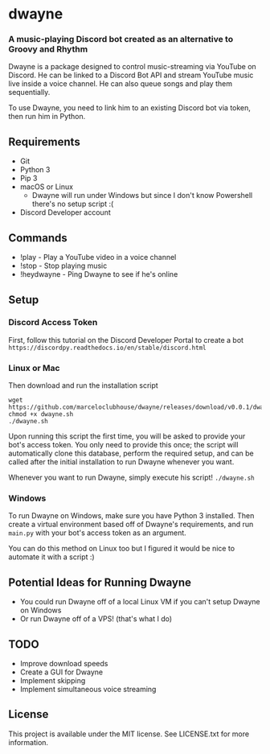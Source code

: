 # dwayne
### A music-playing Discord bot created as an alternative to Groovy and Rhythm 
Dwayne is a package designed to control music-streaming via YouTube on Discord. He can be linked to a Discord Bot API and stream YouTube music live inside a voice channel. He can
also queue songs and play them sequentially.

To use Dwayne, you need to link him to an existing Discord bot via token, then run him in Python.

## Requirements
* Git
* Python 3
* Pip 3
* macOS or Linux
  * Dwayne will run under Windows but since I don't know Powershell there's no setup script :(
* Discord Developer account

## Commands
* !play - Play a YouTube video in a voice channel
* !stop - Stop playing music
* !heydwayne - Ping Dwayne to see if he's online

## Setup
### Discord Access Token
First, follow this tutorial on the Discord Developer Portal to create a bot
```https://discordpy.readthedocs.io/en/stable/discord.html```

### Linux or Mac
Then download and run the installation script
```
wget https://github.com/marceloclubhouse/dwayne/releases/download/v0.0.1/dwayne.sh
chmod +x dwayne.sh
./dwayne.sh
```

Upon running this script the first time, you will be asked to provide your bot's access token. 
You only need to provide this once; the script will automatically clone this database, perform the required setup, 
and can be called after the initial installation to run Dwayne whenever you want.

Whenever you want to run Dwayne, simply execute his script! ```./dwayne.sh```

### Windows
To run Dwayne on Windows, make sure you have Python 3 installed. Then
create a virtual environment based off of Dwayne's requirements, and run
```main.py``` with your bot's access token as an argument.

You can do this method on Linux too but I figured it would be nice to automate it with a script :)

## Potential Ideas for Running Dwayne
* You could run Dwayne off of a local Linux VM if you can't setup Dwayne on Windows
* Or run Dwayne off of a VPS! (that's what I do)

## TODO
* Improve download speeds
* Create a GUI for Dwayne
* Implement skipping
* Implement simultaneous voice streaming

## License
This project is available under the MIT license. See LICENSE.txt for more information.
